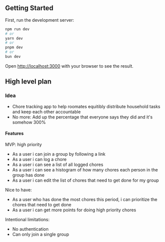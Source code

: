 ## Getting Started

First, run the development server:

```bash
npm run dev
# or
yarn dev
# or
pnpm dev
# or
bun dev
```

Open [http://localhost:3000](http://localhost:3000) with your browser to see the result.

## High level plan

### Idea
- Chore tracking app to help roomates equitibly distribute household tasks and keep each other accountable
- No more: Add up the percentage that everyone says they did and it's somehow 300%
  
#### Features
MVP: high priority
- As a user i can join a group by following a link
- As a user i can log a chore
- As a user i can see a list of all logged chores
- As a user i can see a histogram of how many chores each person in the group has done
- As a user i can edit the list of chores that need to get done for my group

Nice to have:
- As a user who has done the most chores this period, i can prioritize the chores that need to get done
- As a user i can get more points for doing high priority chores

Intentional limitations:
- No authentication
- Can only join a single group

